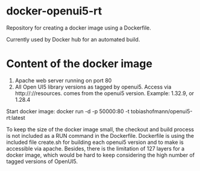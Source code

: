 # docker-openui5-rt

Repository for creating a docker image using a Dockerfile.

Currently used by Docker hub for an automated build.

# Content of the docker image

1. Apache web server running on port 80
2. All Open UI5 library versions as tagged by openui5. Access via http://<dockerhost>:<port>/<version>/resources. <version> comes from the openui5 version. Example: 1.32.9, or 1.28.4

Start docker image: docker run -d -p 50000:80 -t tobiashofmann/openui5-rt:latest

To keep the size of the docker image small, the checkout and build process is not included as a RUN command in the Dockerfile. Dockerfile is using the included file create.sh for building each openui5 version and to make is accessible via apache. Besides, there is the limitation of 127 layers for a docker image, which would be hard to keep considering the high number of tagged versions of OpenUI5.

